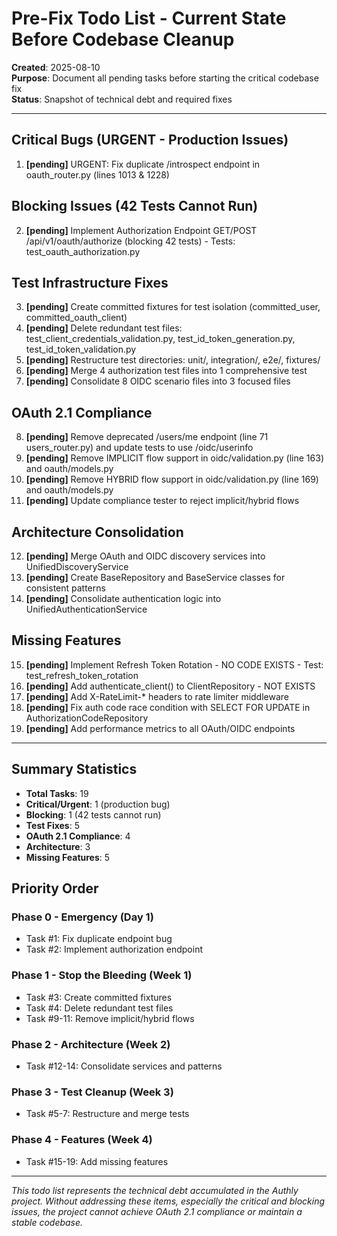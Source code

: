# Pre-Fix Todo List - Current State Before Codebase Cleanup

**Created**: 2025-08-10  
**Purpose**: Document all pending tasks before starting the critical codebase fix  
**Status**: Snapshot of technical debt and required fixes

---

## Critical Bugs (URGENT - Production Issues)

1. **[pending]** URGENT: Fix duplicate /introspect endpoint in oauth_router.py (lines 1013 & 1228)

## Blocking Issues (42 Tests Cannot Run)

2. **[pending]** Implement Authorization Endpoint GET/POST /api/v1/oauth/authorize (blocking 42 tests) - Tests: test_oauth_authorization.py

## Test Infrastructure Fixes

3. **[pending]** Create committed fixtures for test isolation (committed_user, committed_oauth_client)
4. **[pending]** Delete redundant test files: test_client_credentials_validation.py, test_id_token_generation.py, test_id_token_validation.py
5. **[pending]** Restructure test directories: unit/, integration/, e2e/, fixtures/
6. **[pending]** Merge 4 authorization test files into 1 comprehensive test
7. **[pending]** Consolidate 8 OIDC scenario files into 3 focused files

## OAuth 2.1 Compliance

8. **[pending]** Remove deprecated /users/me endpoint (line 71 users_router.py) and update tests to use /oidc/userinfo
9. **[pending]** Remove IMPLICIT flow support in oidc/validation.py (line 163) and oauth/models.py
10. **[pending]** Remove HYBRID flow support in oidc/validation.py (line 169) and oauth/models.py
11. **[pending]** Update compliance tester to reject implicit/hybrid flows

## Architecture Consolidation

12. **[pending]** Merge OAuth and OIDC discovery services into UnifiedDiscoveryService
13. **[pending]** Create BaseRepository and BaseService classes for consistent patterns
14. **[pending]** Consolidate authentication logic into UnifiedAuthenticationService

## Missing Features

15. **[pending]** Implement Refresh Token Rotation - NO CODE EXISTS - Test: test_refresh_token_rotation
16. **[pending]** Add authenticate_client() to ClientRepository - NOT EXISTS
17. **[pending]** Add X-RateLimit-* headers to rate limiter middleware
18. **[pending]** Fix auth code race condition with SELECT FOR UPDATE in AuthorizationCodeRepository
19. **[pending]** Add performance metrics to all OAuth/OIDC endpoints

---

## Summary Statistics

- **Total Tasks**: 19
- **Critical/Urgent**: 1 (production bug)
- **Blocking**: 1 (42 tests cannot run)
- **Test Fixes**: 5
- **OAuth 2.1 Compliance**: 4
- **Architecture**: 3
- **Missing Features**: 5

## Priority Order

### Phase 0 - Emergency (Day 1)
- Task #1: Fix duplicate endpoint bug
- Task #2: Implement authorization endpoint

### Phase 1 - Stop the Bleeding (Week 1)
- Task #3: Create committed fixtures
- Task #4: Delete redundant test files
- Task #9-11: Remove implicit/hybrid flows

### Phase 2 - Architecture (Week 2)
- Task #12-14: Consolidate services and patterns

### Phase 3 - Test Cleanup (Week 3)
- Task #5-7: Restructure and merge tests

### Phase 4 - Features (Week 4)
- Task #15-19: Add missing features

---

*This todo list represents the technical debt accumulated in the Authly project. Without addressing these items, especially the critical and blocking issues, the project cannot achieve OAuth 2.1 compliance or maintain a stable codebase.*